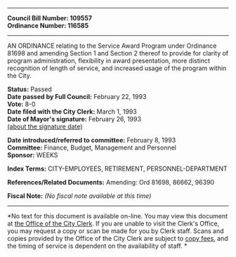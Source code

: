 * * * * *  
  
**Council Bill Number: [](#h0)[](#h2)109557**   
**Ordinance Number: 116585**  
  
* * * * *  
  
AN ORDINANCE relating to the Service Award Program under Ordinance 81698 and amending Section 1 and Section 2 thereof to provide for clarity of program administration, flexibility in award presentation, more distinct recognition of length of service, and increased usage of the program within the City.  
  
**Status:** Passed   
**Date passed by Full Council:** February 22, 1993   
**Vote:** 8-0   
**Date filed with the City Clerk:** March 1, 1993   
**Date of Mayor's signature:** February 26, 1993   
[(about the signature date)](/~public/approvaldate.htm)   
  
  
**Date introduced/referred to committee:** February 8, 1993   
**Committee:** Finance, Budget, Management and Personnel   
**Sponsor:** WEEKS   
  
**Index Terms:** CITY-EMPLOYEES, RETIREMENT, PERSONNEL-DEPARTMENT  
  
**References/Related Documents:** Amending: Ord 81698, 86662, 96390  
  
**Fiscal Note:** *(No fiscal note available at this time)*  
  
* * * * *  
  
*No text for this document is available on-line. You may view this document at [the Office of the City Clerk](http://www.seattle.gov/leg/clerk/contactUs.htm). If you are unable to visit the Clerk's Office, you may request a copy or scan be made for you by Clerk staff. Scans and copies provided by the Office of the City Clerk are subject to [copy fees](http://clerk.seattle.gov/~public/clerkfees.htm), and the timing of service is dependent on the availability of staff. *  
  
  
